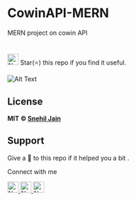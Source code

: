 # CowinAPI-MERN
MERN project on cowin API
#
<img height="25" alt="Nodejs" src="https://visitor-badge.laobi.icu/badge?page_id=snehiljain34.snehiljain34" />   Star(⭐) this repo if you find it useful.

![Alt Text](https://github.com/snehiljain34/CowinAPI-MERN/blob/main/VID_20210607_135721.gif)

## License
**MIT &copy; [Snehil Jain](https://github.com/snehiljain34/RAJENGINEERS/blob/master/LICENSE)**


## Support
Give a 🌟 to this repo if it helped you a bit .

Connect with me


<a href="mailto:snehil.udrhj@gmail.com" ><img height="25" alt="Nodejs" src="https://img.shields.io/static/v1.svg?message=snehil.udrhj@gmail.com&label=send&style=flat-square&logo=gmail&color=red&logoColor=red&colorA=grey&link=mailto:snehil.udrhj@gmail.com" /> </a> <a href="https://www.github.com/snehiljain34/" ><img height="25" alt="Nodejs" src="https://img.shields.io/static/v1.svg?label=follow&message=@snehiljain34&color=grey&logo=github&style=for-the-badge&logoColor=white&colorA=black" /> </a> <a href="https://www.linkedin.com/in/snehil-jain-942a47121/" ><img height="25" alt="Nodejs" src="https://img.shields.io/static/v1.svg?label=connect&message=@SnehilJain&color=success&logo=linkedin&style=for-the-badge&logoColor=white&colorA=blue" /> </a>
